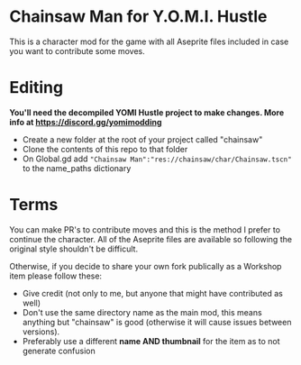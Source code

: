 # Chainsaw Man for Y.O.M.I. Hustle
This is a character mod for the game with all Aseprite files included in case you want to contribute some moves.

# Editing
**You'll need the decompiled YOMI Hustle project to make changes. More info at https://discord.gg/yomimodding**
- Create a new folder at the root of your project called "chainsaw"
- Clone the contents of this repo to that folder
- On Global.gd add `"Chainsaw Man":"res://chainsaw/char/Chainsaw.tscn"` to the name_paths dictionary

# Terms
You can make PR's to contribute moves and this is the method I prefer to continue the character. All of the Aseprite files are available so following
the original style shouldn't be difficult.

Otherwise, if you decide to share your own fork publically as a Workshop item please follow these:

- Give credit (not only to me, but anyone that might have contributed as well)
- Don't use the same directory name as the main mod, this means anything but "chainsaw" is good (otherwise it will cause issues between versions).
- Preferably use a different **name AND thumbnail** for the item as to not generate confusion
